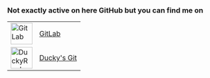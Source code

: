 ### Not exactly active on here GitHub but you can find me on

<table>
  <tr>
    <td>
      <a href="https://gitlab.com/Romloader">
        <img src="https://about.gitlab.com/images/press/press-kit-icon.svg" alt="GitLab" width="50"/>
      </a>
    </td>
    <td>
      <a href="https://gitlab.com/Romloader">GitLab</a>
    </td>
  </tr>
  <tr>
    <td>
      <a href="https://git.ducky.rocks/Romloader">
        <img src="https://git.ducky.rocks/uploads/-/system/appearance/logo/1/logoheader.gif" alt="DuckyRocks GitLab" width="50"/>
      </a>
    </td>
    <td>
      <a href="https://git.ducky.rocks/Romloader">Ducky's Git</a>
    </td>
  </tr>
</table>
